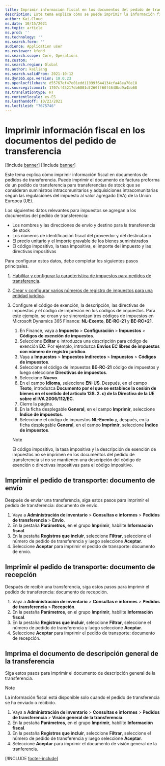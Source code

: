 ```yaml
---
title: Imprimir información fiscal en los documentos del pedido de transferencia
description: Este tema explica cómo se puede imprimir la información fiscal determinada por el servicio de cálculo de impuestos en los documentos del pedido de transferencia.
author: Kai-Cloud
ms.date: 10/15/2021
ms.topic: article
ms.prod: ''
ms.technology: ''
ms.search.form: ''
audience: Application user
ms.reviewer: kfend
ms.search.scope: Core, Operations
ms.custom: ''
ms.search.region: Global
ms.author: kailiang
ms.search.validFrom: 2021-10-12
ms.dyn365.ops.version: 10.0.23
ms.openlocfilehash: d55767ef47e01edd11099f644134cfa48ea70e18
ms.sourcegitcommit: 1707cf45217db6801df260ff60f4648bd9a4bb68
ms.translationtype: HT
ms.contentlocale: es-ES
ms.lasthandoff: 10/23/2021
ms.locfileid: "7675746"
---
```

# <a name="print-tax-information-on-transfer-order-documents"></a>Imprimir información fiscal en los documentos del pedido de transferencia

[!include [banner](../../includes/banner.md)]
[!include [banner](../../includes/preview-banner.md)]

Este tema explica cómo imprimir información fiscal en documentos de pedidos de transferencia. Puede imprimir el documento de factura proforma de un pedido de transferencia para transferencias de stock que se consideran suministros intracomunitarios y adquisiciones intracomunitarias según las regulaciones del impuesto al valor agregado (IVA) de la Unión Europea (UE). 

Los siguientes datos relevantes para impuestos se agregan a los documentos del pedido de transferencia:

- Los nombres y las direcciones de envío y destino para la transferencia de stock
- Los números de identificación fiscal del proveedor y del destinatario
- El precio unitario y el importe gravable de los bienes suministrados
- El código impositivo, la tasa impositiva, el importe del impuesto y las directivas impositivas

Para configurar estos datos, debe completar los siguientes pasos principales.

1. [Habilitar y configurar la característica de impuestos para pedidos de transferencia](tasks/Tax-feature-support-for-transfer-order.md).
2. [Crear y configurar varios números de registro de impuestos para una entidad jurídica](emea-multiple-vat-registration-numbers.md).
3. Configure el código de exención, la descripción, las directivas de impuestos y el código de impresión en los códigos de impuestos. Para este ejemplo, se crean y se sincronizan tres códigos de impuestos en Microsoft Dynamics 365 Finance: **NL-Exento**, **BE-RC-21** y **BE-RC+21**.

    1. En Finance, vaya a **Impuesto** \> **Configuración** \> **Impuestos** \> **Códigos de exención de impuestos**.
    2. Seleccione **Editar** e introduzca una descripción para código de exención **EC**. Por ejemplo, introduzca **Envíos EC libres de impuestos con número de registro jurídico**.
    3. Vaya a **Impuestos** \> **Impuestos indirectos** \> **Impuestos** \> **Códigos de impuestos**.
    4. Seleccione el código de impuestos **BE-RC-21** código de impuestos y luego seleccione **Directivas de impuestos**.
    5. Seleccione **Nuevo**.
    6. En el campo **Idioma**, seleccione **EN-US**. Después, en el campo **Texto**, introduzca **Documento por el que se establece la cesión de bienes en el sentido del artículo 138. 2. c) de la Directiva de la UE sobre el IVA 2006/112/EC**.
    7. Cierre la página.
    8. En la ficha desplegable **General**, en el campo **Imprimir**, seleccione **Índice de impuestos**.
    8. Seleccione el código de impuestos **NL-Exento** y, después, en la ficha desplegable **General**, en el campo **Imprimir**, seleccione **Índice de impuestos**.

    > [!NOTE] 
    > El código impositivo, la tasa impositiva y la descripción de exención de impuestos no se imprimen en los documentos del pedido de transferencia si no se mantienen una descripción del código de exención o directivas impositivas para el código impositivo.

## <a name="print-the-transfer-order---shipment-document"></a>Imprimir el pedido de transporte: documento de envío

Después de enviar una transferencia, siga estos pasos para imprimir el pedido de transferencia: documento de envío.

1. Vaya a **Administración de inventario** \> **Consultas e informes** \> **Pedidos de transferencia** \> **Envío**.
2. En la pestaña **Parámetros**, en el grupo **Imprimir**, habilite **Información fiscal**.
3. En la pestaña **Registros que incluir**, seleccione **Filtrar**, seleccione el número de pedido de transferencia y luego seleccione **Aceptar**.
4. Seleccione **Aceptar** para imprimir el pedido de transporte: documento de envío.

## <a name="print-the-transfer-order---receipt-document"></a>Imprimir el pedido de transporte: documento de recepción

Después de recibir una transferencia, siga estos pasos para imprimir el pedido de transferencia: documento de recepción.

1. Vaya a **Administración de inventario** \> **Consultas e informes** \> **Pedidos de transferencia** \> **Recepción**.
2. En la pestaña **Parámetros**, en el grupo **Imprimir**, habilite **Información fiscal**.
3. En la pestaña **Registros que incluir**, seleccione **Filtrar**, seleccione el número de pedido de transferencia y luego seleccione **Aceptar**.
4. Seleccione **Aceptar** para imprimir el pedido de transporte: documento de recepción.

## <a name="print-the-transfer-overview-document"></a>Imprima el documento de descripción general de la transferencia

Siga estos pasos para imprimir el documento de descripción general de la transferencia.

> [!NOTE]
> La información fiscal está disponible solo cuando el pedido de transferencia se ha enviado o recibido.

1. Vaya a **Administración de inventario** \> **Consultas e informes** \> **Pedidos de transferencia** \> **Visión general de la transferencia**.
2. En la pestaña **Parámetros**, en el grupo **Imprimir**, habilite **Información fiscal**.
3. En la pestaña **Registros que incluir**, seleccione **Filtrar**, seleccione el número de pedido de transferencia y luego seleccione **Aceptar**.
4. Seleccione **Aceptar** para imprimir el documento de visión general de la tranferencia.

[!INCLUDE [footer-include](../../includes/footer-banner.md)]
